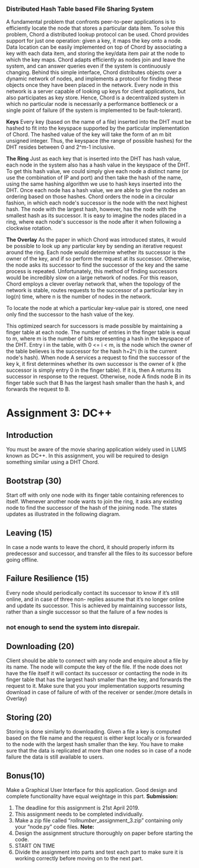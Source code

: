 ### Distributed Hash Table based File Sharing System

A fundamental problem that confronts peer-to-peer applications is to efficiently locate the
node that stores a particular data item. To solve this problem, Chord a distributed lookup
protocol can be used. Chord provides support for just one operation: given a key, it maps the
key onto a node. Data location can be easily implemented on top of Chord by associating a key
with each data item, and storing the key/data item pair at the node to which the key maps.
Chord adapts efficiently as nodes join and leave the system, and can answer queries even if the
system is continuously changing. Behind this simple interface, Chord distributes objects over a
dynamic network of nodes, and implements a protocol for finding these objects once they have
been placed in the network. Every node in this network is a server capable of looking up keys
for client applications, but also participates as key store. Hence, Chord is a decentralized system
in which no particular node is necessarily a performance bottleneck or a single point of failure
(if the system is implemented to be fault-tolerant).

**Keys**
Every key (based on the name of a file) inserted into the DHT must be hashed to fit into the
keyspace supported by the particular implementation of Chord. The hashed value of the key
will take the form of an m bit unsigned integer. Thus, the keyspace (the range of possible
hashes) for the DHT resides between 0 and 2^m-1 inclusive.

**The Ring**
Just as each key that is inserted into the DHT has hash value, each node in the system also has a
hash value in the keyspace of the DHT. To get this hash value, we could simply give each node a
distinct name (or use the combination of IP and port) and then take the hash of the name, using
the same hashing algorithm we use to hash keys inserted into the DHT. Once each node has a
hash value, we are able to give the nodes an ordering based on those hashes. Chord orders the
node in a circular fashion, in which each node's successor is the node with the next highest
hash. The node with the largest hash, however, has the node with the smallest hash as its
successor. It is easy to imagine the nodes placed in a ring, where each node's successor is the
node after it when following a clockwise rotation.

**The Overlay**
As the paper in which Chord was introduced states, it would be possible to look up any
particular key by sending an iterative request around the ring. Each node would determine
whether its successor is the owner of the key, and if so perform the request at its successor.
Otherwise, the node asks its successor to find the successor of the key and the same process is
repeated. Unfortunately, this method of finding successors would be incredibly slow on a large
network of nodes. For this reason, Chord employs a clever overlay network that, when the
topology of the network is stable, routes requests to the successor of a particular key in log(n)
time, where n is the number of nodes in the network.

To locate the node at which a particular key-value pair is stored, one need only find the
successor to the hash value of the key.

This optimized search for successors is made possible by maintaining a finger table at each
node. The number of entries in the finger table is equal to m, where m is the number of bits
representing a hash in the keyspace of the DHT. Entry i in the table, with 0 <= i < m, is the node
which the owner of the table believes is the successor for the hash h+2^i (h is the current
node's hash). When node A services a request to find the successor of the key k, it first
determines whether its own successor is the owner of k (the successor is simply entry 0 in the
finger table). If it is, then A returns its successor in response to the request. Otherwise, node A
finds node B in its finger table such that B has the largest hash smaller than the hash k, and
forwards the request to B.

# Assignment 3: DC++

## Introduction

You must be aware of the movie sharing application widely used in LUMS known as DC++. In
this assignment, you will be required to design something similar using a DHT Chord.

## Bootstrap (30)

Start off with only one node with its finger table containing references to itself. Whenever
another node wants to join the ring, it asks any existing node to find the successor of the hash
of the joining node. The states updates as illustrated in the following diagram.

## Leaving (15)

In case a node wants to leave the chord, it should properly inform its predecessor and
successor, and transfer all the files to its successor before going offline.

## Failure Resilience (15)

Every node should periodically contact its successor to know if it’s still online, and in case of
three non- replies assume that it’s no longer online and update its successor. This is achieved by
maintaining successor lists, rather than a single successor so that the failure of a few nodes is

### not enough to send the system into disrepair.

## Downloading (20)

Client should be able to connect with any node and enquire about a file by its name. The node
will compute the key of the file. If the node does not have the file itself it will contact its
successor or contacting the node in its finger table that has the largest hash smaller than the
key, and forwards the request to it. Make sure that you your implementation supports
resuming download in case of failure of with of the receiver or sender.(more details in Overlay)

## Storing (20)

Storing is done similarly to downloading. Given a file a key is computed based on the file name
and the request is either kept locally or is forwarded to the node with the largest hash smaller
than the key. You have to make sure that the data is replicated at more than one nodes so in
case of a node failure the data is still available to users.

## Bonus(10)

Make a Graphical User Interface for this application. Good design and complete functionality
have equal weightage in this part.
**Submission:**

1. The deadline for this assignment is 21st April 2019.
2. This assignment needs to be completed individually.
3. Make a zip file called “*rollnumber*_assignment_3.zip” containing only your “node.py”
    code files.
**Note:**
1. Design the assignment structure thoroughly on paper before starting the code.
2. START ON TIME
3. Divide the assignment into parts and test each part to make sure it is working correctly
before moving on to the next part.


